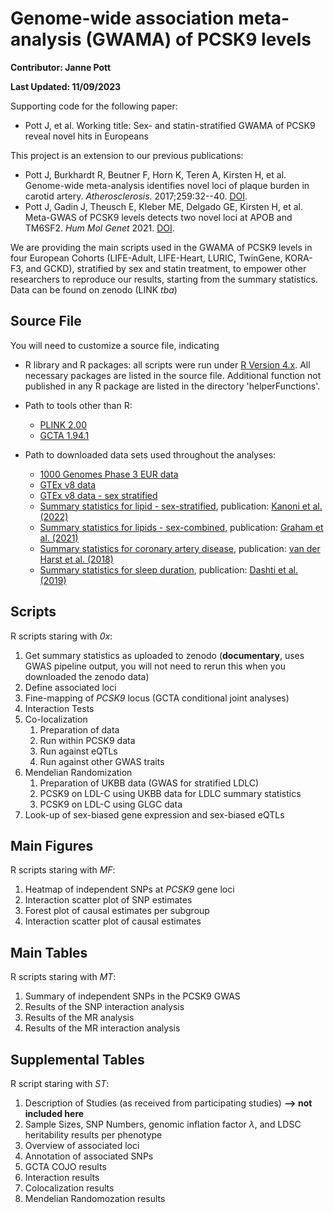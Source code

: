 # Genome-wide association meta-analysis (GWAMA) of PCSK9 levels

**Contributor: Janne Pott**

**Last Updated: 11/09/2023**

Supporting code for the following paper:

-   Pott J, et al. Working title: Sex- and statin-stratified GWAMA of PCSK9 reveal novel hits in Europeans

This project is an extension to our previous publications:

-   Pott J, Burkhardt R, Beutner F, Horn K, Teren A, Kirsten H, et al. Genome-wide meta-analysis identifies novel loci of plaque burden in carotid artery. *Atherosclerosis*. 2017;259:32--40. [DOI](https://doi.org/10.1016/j.atherosclerosis.2017.02.018).
-   Pott J, Gadin J, Theusch E, Kleber ME, Delgado GE, Kirsten H, et al. Meta-GWAS of PCSK9 levels detects two novel loci at APOB and TM6SF2. *Hum Mol Genet* 2021. [DOI](https://doi.org/10.1093/hmg/ddab279).

We are providing the main scripts used in the GWAMA of PCSK9 levels in four European Cohorts (LIFE-Adult, LIFE-Heart, LURIC, TwinGene, KORA-F3, and GCKD), stratified by sex and statin treatment, to empower other researchers to reproduce our results, starting from the summary statistics. Data can be found on zenodo (LINK *tba*)

## Source File

You will need to customize a source file, indicating

-   R library and R packages: all scripts were run under [R Version 4.x](https://cran.r-project.org/). All necessary packages are listed in the source file. Additional function not published in any R package are listed in the directory 'helperFunctions'.

-   Path to tools other than R:

    -   [PLINK 2.00](https://www.cog-genomics.org/plink/2.0/)
    -   [GCTA 1.94.1](https://yanglab.westlake.edu.cn/software/gcta/#Download)

-   Path to downloaded data sets used throughout the analyses:

    -   [1000 Genomes Phase 3 EUR data](https://www.internationalgenome.org/data-portal/data-collection/phase-3)
    -   [GTEx v8 data](https://gtexportal.org/home/protectedDataAccess)
    -   [GTEx v8 data - sex stratified](https://gtexportal.org/home/protectedDataAccess)
    -   [Summary statistics for lipid - sex-stratified](http://csg.sph.umich.edu/willer/public/glgc-lipids2021/), publication: [Kanoni et al. (2022)](https://genomebiology.biomedcentral.com/articles/10.1186/s13059-022-02837-1)
    -   [Summary statistics for lipids - sex-combined](http://csg.sph.umich.edu/willer/public/glgc-lipids2021/), publication: [Graham et al. (2021)](https://www.nature.com/articles/s41586-021-04064-3)
    -   [Summary statistics for coronary artery disease](https://data.mendeley.com/datasets/gbbsrpx6bs/1), publication: [van der Harst et al. (2018)](https://www.ahajournals.org/doi/10.1161/CIRCRESAHA.117.312086)
    -   [Summary statistics for sleep duration](http://ftp.ebi.ac.uk/pub/databases/gwas/summary_statistics/GCST007001-GCST008000/GCST007561/), publication: [Dashti et al. (2019)](https://pubmed.ncbi.nlm.nih.gov/30846698/)

## Scripts

R scripts staring with *0x*:

1.  Get summary statistics as uploaded to zenodo (**documentary**, uses GWAS pipeline output, you will not need to rerun this when you downloaded the zenodo data)
2.  Define associated loci
3.  Fine-mapping of *PCSK9* locus (GCTA conditional joint analyses)
4.  Interaction Tests
5.  Co-localization
    1.  Preparation of data
    2.  Run within PCSK9 data
    3.  Run against eQTLs
    4.  Run against other GWAS traits
6.  Mendelian Randomization
    1.  Preparation of UKBB data (GWAS for stratified LDLC)
    2.  PCSK9 on LDL-C using UKBB data for LDLC summary statistics
    3.  PCSK9 on LDL-C using GLGC data
7.  Look-up of sex-biased gene expression and sex-biased eQTLs

## Main Figures

R scripts staring with *MF*:

1.  Heatmap of independent SNPs at *PCSK9* gene loci
2.  Interaction scatter plot of SNP estimates
3.  Forest plot of causal estimates per subgroup
4.  Interaction scatter plot of causal estimates

## Main Tables

R scripts staring with *MT*:

1.  Summary of independent SNPs in the PCSK9 GWAS
2.  Results of the SNP interaction analysis
3.  Results of the MR analysis
4.  Results of the MR interaction analysis

## Supplemental Tables

R script staring with *ST*:

1.  Description of Studies (as received from participating studies) **--\> not included here**
2.  Sample Sizes, SNP Numbers, genomic inflation factor $\lambda$, and LDSC heritability results per phenotype
3.  Overview of associated loci
4.  Annotation of associated SNPs
5.  GCTA COJO results
6.  Interaction results
7.  Colocalization results
8.  Mendelian Randomozation results
